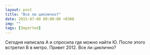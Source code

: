 ```yaml
---
layout: post
title: "Все ли циклично?"
date: 2015-07-08 00:00:00 +0300
img: ""
tags: [Imported]
---
```


Сегодня написала А и спросила где можно найти Ю. После этого встретил В в метро. Привет 2012\. Все ли циклично?